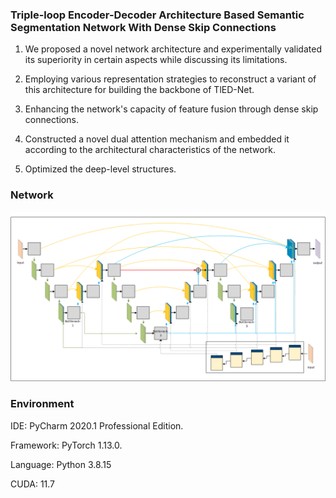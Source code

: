 ### **Triple-loop Encoder-Decoder Architecture Based Semantic Segmentation Network With Dense Skip Connections**

1. We proposed a novel network architecture and experimentally validated its superiority in certain aspects while discussing its limitations.

2.  Employing various representation strategies to reconstruct a variant of this architecture for building the backbone of TlED-Net.

3. Enhancing the network's capacity of feature fusion through dense skip connections.

4. Constructed a novel dual attention mechanism and embedded it according to the architectural characteristics of the network.

5. Optimized the deep-level structures.



### Network

![image-20231115073013747](https://github.com/weiyuanhong623/TlED-Net/blob/master/images/TlED-Net.png?raw=true)



### **Environment**

IDE: PyCharm 2020.1 Professional Edition.

Framework:  PyTorch 1.13.0.

Language: Python 3.8.15

CUDA: 11.7


